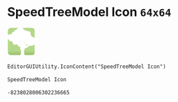 # SpeedTreeModel Icon `64x64`
<img src="/img/SpeedTreeModel%20Icon.png" width=64 height=64>

``` CSharp
EditorGUIUtility.IconContent("SpeedTreeModel Icon")
```
```
SpeedTreeModel Icon
```
```
-8238028006302236665
```
